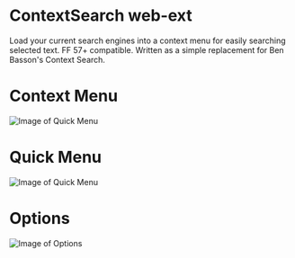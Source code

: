 # ContextSearch web-ext

Load your current search engines into a context menu for easily searching selected text. FF 57+ compatible. Written as a simple replacement for Ben Basson's Context Search.

# Context Menu
![Image of Quick Menu](https://raw.githubusercontent.com/ssborbis/ContextSearch-web-ext/master/icons/screenshot.png)

# Quick Menu
![Image of Quick Menu](https://raw.githubusercontent.com/ssborbis/ContextSearch-web-ext/native-app-support/icons/screenshot_quickmenu.png)

# Options
![Image of Options](https://raw.githubusercontent.com/ssborbis/ContextSearch-web-ext/native-app-support/icons/screenshot_options.png)

